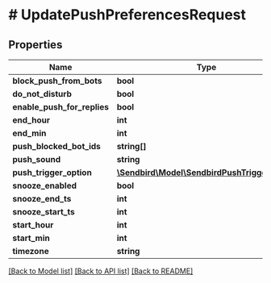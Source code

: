 # # UpdatePushPreferencesRequest

## Properties

Name | Type | Description | Notes
------------ | ------------- | ------------- | -------------
**block_push_from_bots** | **bool** |  | [optional]
**do_not_disturb** | **bool** |  | [optional]
**enable_push_for_replies** | **bool** |  | [optional]
**end_hour** | **int** |  | [optional]
**end_min** | **int** |  | [optional]
**push_blocked_bot_ids** | **string[]** |  | [optional]
**push_sound** | **string** |  | [optional]
**push_trigger_option** | [**\Sendbird\Model\SendbirdPushTriggerOption**](SendbirdPushTriggerOption.md) |  | [optional]
**snooze_enabled** | **bool** |  | [optional]
**snooze_end_ts** | **int** |  | [optional]
**snooze_start_ts** | **int** |  | [optional]
**start_hour** | **int** |  | [optional]
**start_min** | **int** |  | [optional]
**timezone** | **string** |  | [optional]

[[Back to Model list]](../../README.md#models) [[Back to API list]](../../README.md#endpoints) [[Back to README]](../../README.md)

